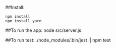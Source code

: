 ##Install:

    npm install
    npm install yarn

##To run the app:
   node src/server.js

##To run test:
   ./node_modules/.bin/jest || npm test

